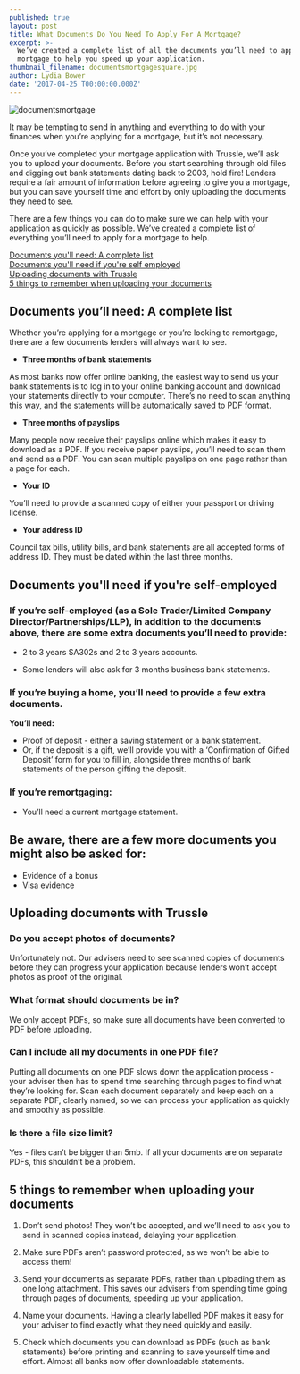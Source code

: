 ```yaml
---
published: true
layout: post
title: What Documents Do You Need To Apply For A Mortgage?
excerpt: >-
  We’ve created a complete list of all the documents you’ll need to apply for a
  mortgage to help you speed up your application.
thumbnail_filename: documentsmortgagesquare.jpg
author: Lydia Bower
date: '2017-04-25 T00:00:00.000Z'
---
```

![documentsmortgage]({{site.baseurl}}/images/post_images/documentsmortgage.jpg)

It may be tempting to send in anything and everything to do with your finances when you’re applying for a mortgage, but it’s not necessary.

Once you’ve completed your mortgage application with Trussle, we’ll ask you to upload your documents. Before you start searching through old files and digging out bank statements dating back to 2003, hold fire! Lenders require a fair amount of information before agreeing to give you a mortgage, but you can save yourself time and effort by only uploading the documents they need to see. 

There are a few things you can do to make sure we can help with your application as quickly as possible. We’ve created a complete list of everything you’ll need to apply for a mortgage to help.

[Documents you'll need: A complete list](#documents-youll-need-a-complete-list)  
[Documents you'll need if you're self employed](#documents-you-need-if-youre-self-employed)  
[Uploading documents with Trussle](#uploading-documents-with-trussle)  
[5 things to remember when uploading your documents](#5-things-to-remember-when-uploading-your-documents) 

## Documents you’ll need: A complete list

Whether you’re applying for a mortgage or you’re looking to remortgage, there are a few documents lenders will always want to see. 

- **Three months of bank statements**

As most banks now offer online banking, the easiest way to send us your bank statements is to log in to your online banking account and download your statements directly to your computer. There’s no need to scan anything this way, and the statements will be automatically saved to PDF format. 

- **Three months of payslips**

Many people now receive their payslips online which makes it easy to download as a PDF. If you receive paper payslips, you’ll need to scan them and send as a PDF. You can scan multiple payslips on one page rather than a page for each. 

- **Your ID**

You’ll need to provide a scanned copy of either your passport or driving license. 

- **Your address ID**

Council tax bills, utility bills, and bank statements are all accepted forms of address ID. They must be dated within the last three months.

## Documents you'll need if you're self-employed

### If you’re self-employed (as a Sole Trader/Limited Company Director/Partnerships/LLP), in addition to the documents above, there are some extra documents you’ll need to provide:

- 2 to 3 years SA302s and 2 to 3 years accounts.

- Some lenders will also ask for 3 months business bank statements. 



### If you’re buying a home, you’ll need to provide a few extra documents. 
**You’ll need:**

- Proof of deposit - either a saving statement or a bank statement.
- Or, if the deposit is a gift, we’ll provide you with a ‘Confirmation of Gifted Deposit’ form for you to fill in, alongside three months of bank statements of the person gifting the deposit.

### If you’re remortgaging:
- You’ll need a current mortgage statement.

## Be aware, there are a few more documents you might also be asked for: 
- Evidence of a bonus 
- Visa evidence


## Uploading documents with Trussle

### Do you accept photos of documents?
Unfortunately not. Our advisers need to see scanned copies of documents before they can progress your application because lenders won’t accept photos as proof of the original. 

### What format should documents be in?
We only accept PDFs, so make sure all documents have been converted to PDF before uploading.

### Can I include all my documents in one PDF file?
Putting all documents on one PDF slows down the application process -  your adviser then has to spend time searching through pages to find what they’re looking for. Scan each document separately and keep each on a separate PDF, clearly named, so we can process your application as quickly and smoothly as possible.    

### Is there a file size limit?
Yes - files can’t be bigger than 5mb. If all your documents are on separate PDFs, this shouldn’t be a problem. 


## 5 things to remember when uploading your documents 

1. Don’t send photos! They won’t be accepted, and we’ll need to ask you to send in scanned copies instead, delaying your application. 

2. Make sure PDFs aren’t password protected, as we won’t be able to access them!

3. Send your documents as separate PDFs, rather than uploading them as one long attachment. This saves our advisers from spending time going through pages of documents, speeding up your application. 

4. Name your documents. Having a clearly labelled PDF makes it easy for your adviser to find exactly what they need quickly and easily.

5. Check which documents you can download as PDFs (such as bank statements) before printing and scanning to save yourself time and effort. Almost all banks now offer downloadable statements.
